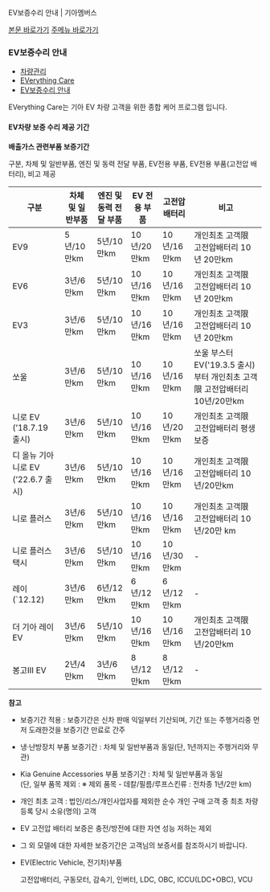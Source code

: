 EV보증수리 안내 | 기아멤버스










 



[본문 바로가기](#content)
[주메뉴 바로가기](#gnb)

### EV보증수리 안내

* [차량관리](https://members.kia.com/kr/view/qnet/asn_prct/qnet_asn_prct_index.do)
* [EVerything Care](https://members.kia.com/kr/view/qben/qtes/ev_eightTest.do)
* [EV보증수리 안내](https://members.kia.com/kr/view/qben/qass/assureEvCare.do)

EVerything Care는 기아 EV 차량 고객을 위한 종합 케어 프로그램 입니다.

#### EV차량 보증 수리 제공 기간

**배출가스 관련부품 보증기간**

구분, 차체 및 일반부품, 엔진 및 동력 전달 부품, EV전용 부품, EV전용 부품(고전압 배터리), 비고 제공








| **구분** | **차체 및 일반부품** | **엔진 및 동력 전달 부품** | **EV 전용 부품** | **고전압 배터리** | **비고** |
| --- | --- | --- | --- | --- | --- |
| EV9 | 5년/10만km | 5년/10만km | 10년/20만km | 10년/16만km | 개인최초 고객限 고전압배터리 10년 20만km |
| EV6 | 3년/6만km | 5년/10만km | 10년/16만km | 10년/16만km | 개인최초 고객限 고전압배터리 10년 20만km |
| EV3 | 3년/6만km | 5년/10만km | 10년/16만km | 10년/16만km | 개인최초 고객限 고전압배터리 10년 20만km |
| 쏘울 | 3년/6만km | 5년/10만km | 10년/16만km | 10년/16만km | 쏘울 부스터EV('19.3.5 출시) 부터 개인최초 고객限 고전압배터리 10년/20만km |
| 니로 EV (’18.7.19 출시) | 3년/6만km | 5년/10만km | 10년/16만km | 10년/20만km | 개인최초 고객限 고전압배터리 평생 보증 |
| 디 올뉴 기아 니로 EV (’22.6.7 출시) | 3년/6만km | 5년/10만km | 10년/16만km | 10년/16만km | 개인최초 고객限 고전압배터리 10년/20만km |
| 니로 플러스 | 3년/6만km | 5년/10만km | 10년/16만km | 10년/16만km | 개인최초 고객限 고전압배터리 10년/20만 km |
| 니로 플러스 택시 | 3년/6만km | 5년/10만km | 10년/16만km | 10년/30만km | - |
| 레이 (`12.12) | 3년/6만km | 6년/12만km | 6년/12만km | 6년/12만km | - |
| 더 기아 레이 EV | 3년/6만km | 5년/10만km | 10년/16만km | 10년/16만km | 개인최초 고객限 고전압배터리 10년/20만km |
| 봉고III EV | 2년/4만km | 3년/6만km | 8년/12만km | 8년/12만km | - |

**참고**

* 보증기간 적용 : 보증기간은 신차 판매 익일부터 기산되며, 기간 또는 주행거리중 먼저 도래한것을 보증기간 만료로 간주
* 냉·난방장치 부품 보증기간 : 차체 및 일반부품과 동일(단, 1년까지는 주행거리와 무관)
* Kia Genuine Accessories 부품 보증기간 : 차체 및 일반부품과 동일  
  (단, 일부 품목 제외 : ※ 제외 품목 - 데칼/필름/루프스킨류 : 전차종 1년/2만 km)
* 개인 최초 고객 : 법인/리스/개인사업자를 제외한 순수 개인 구매 고객 중 최초 차량 등록 당시 소유(명의) 고객
* EV 고전압 배터리 보증은 충전/방전에 대한 자연 성능 저하는 제외
* 그 외 모델에 대한 자세한 보증기간은 고객님의 보증서를 참조하시기 바랍니다.

* EV(Electric Vehicle, 전기차)부품

  고전압배터리, 구동모터, 감속기, 인버터, LDC, OBC, ICCU(LDC+OBC), VCU